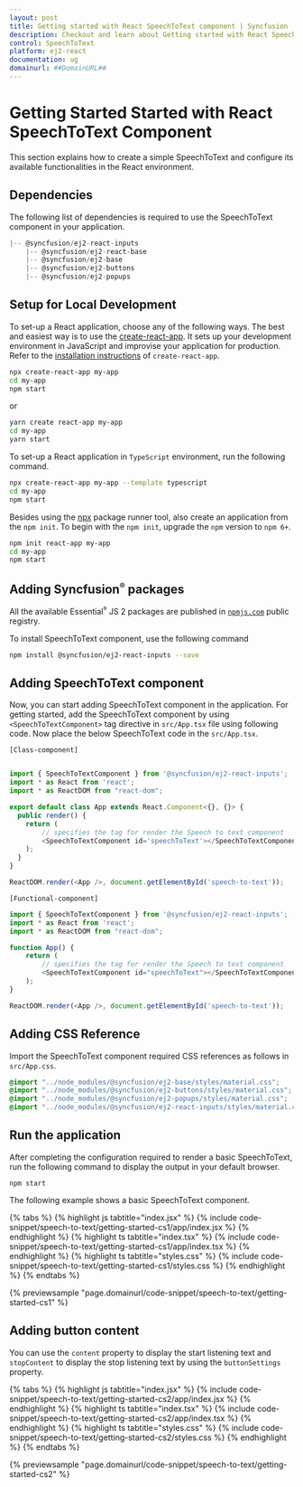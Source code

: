 ```yaml
---
layout: post
title: Getting started with React SpeechToText component | Syncfusion
description: Checkout and learn about Getting started with React SpeechToText component of Syncfusion Essential JS 2 and more details.
control: SpeechToText
platform: ej2-react
documentation: ug
domainurl: ##DomainURL##
---
```


# Getting Started Started with React SpeechToText Component

This section explains how to create a simple SpeechToText and configure its available functionalities in the React environment.

## Dependencies

The following list of dependencies is required to use the SpeechToText component in your application.

```js
|-- @syncfusion/ej2-react-inputs
    |-- @syncfusion/ej2-react-base
    |-- @syncfusion/ej2-base
    |-- @syncfusion/ej2-buttons
    |-- @syncfusion/ej2-popups
```

## Setup for Local Development

To set-up a React application, choose any of the following ways. The best and easiest way is to use the [create-react-app](https://github.com/facebook/create-react-app). It sets up your development environment in JavaScript and improvise your application for production. Refer to the [installation instructions](https://github.com/facebook/create-react-app#creating-an-app) of `create-react-app`.

```bash
npx create-react-app my-app
cd my-app
npm start
```

or

```bash
yarn create react-app my-app
cd my-app
yarn start
```

To set-up a React application in `TypeScript` environment, run the following command.

```bash
npx create-react-app my-app --template typescript
cd my-app
npm start
```

Besides using the [npx](https://medium.com/@maybekatz/introducing-npx-an-npm-package-runner-55f7d4bd282b) package runner tool, also create an application from the `npm init`. To begin with the `npm init`, upgrade the `npm` version to `npm 6+`.

```bash
npm init react-app my-app
cd my-app
npm start
```

## Adding Syncfusion<sup style="font-size:70%">&reg;</sup> packages

All the available Essential<sup style="font-size:70%">&reg;</sup> JS 2 packages are published in [`npmjs.com`](https://www.npmjs.com/~syncfusionorg) public registry.

To install SpeechToText component, use the following command

```bash
npm install @syncfusion/ej2-react-inputs --save
```

## Adding SpeechToText component

Now, you can start adding SpeechToText component in the application. For getting started, add the SpeechToText component by using `<SpeechToTextComponent>` tag directive in `src/App.tsx` file using following code. Now place the below SpeechToText code in the `src/App.tsx`.

`[Class-component]`

```ts

import { SpeechToTextComponent } from '@syncfusion/ej2-react-inputs';
import * as React from 'react';
import * as ReactDOM from "react-dom";

export default class App extends React.Component<{}, {}> {
  public render() {
    return (
        // specifies the tag for render the Speech to text component
        <SpeechToTextComponent id='speechToText'></SpeechToTextComponent>
    );
  }
}

ReactDOM.render(<App />, document.getElementById('speech-to-text'));
```

`[Functional-component]`

```ts
import { SpeechToTextComponent } from '@syncfusion/ej2-react-inputs';
import * as React from 'react';
import * as ReactDOM from "react-dom";

function App() {
    return (
        // specifies the tag for render the Speech to text component
        <SpeechToTextComponent id="speechToText"></SpeechToTextComponent>
    );
}

ReactDOM.render(<App />, document.getElementById('speech-to-text'));
```

## Adding CSS Reference

Import the SpeechToText component required CSS references as follows in `src/App.css`.

```css
@import "../node_modules/@syncfusion/ej2-base/styles/material.css";
@import "../node_modules/@syncfusion/ej2-buttons/styles/material.css";
@import "../node_modules/@syncfusion/ej2-popups/styles/material.css";
@import "../node_modules/@syncfusion/ej2-react-inputs/styles/material.css";
```
## Run the application

After completing the configuration required to render a basic SpeechToText, run the following command to display the output in your default browser.

```
npm start
```

The following example shows a basic SpeechToText component.

{% tabs %}
{% highlight js tabtitle="index.jsx" %}
{% include code-snippet/speech-to-text/getting-started-cs1/app/index.jsx %}
{% endhighlight %}
{% highlight ts tabtitle="index.tsx" %}
{% include code-snippet/speech-to-text/getting-started-cs1/app/index.tsx %}
{% endhighlight %}
{% highlight ts tabtitle="styles.css" %}
{% include code-snippet/speech-to-text/getting-started-cs1/styles.css %}
{% endhighlight %}
{% endtabs %}

 {% previewsample "page.domainurl/code-snippet/speech-to-text/getting-started-cs1" %}

 ## Adding button content

 You can use the `content` property to display the start listening text and `stopContent` to display the stop listening text by using the `buttonSettings` property.

{% tabs %}
{% highlight js tabtitle="index.jsx" %}
{% include code-snippet/speech-to-text/getting-started-cs2/app/index.jsx %}
{% endhighlight %}
{% highlight ts tabtitle="index.tsx" %}
{% include code-snippet/speech-to-text/getting-started-cs2/app/index.tsx %}
{% endhighlight %}
{% highlight ts tabtitle="styles.css" %}
{% include code-snippet/speech-to-text/getting-started-cs2/styles.css %}
{% endhighlight %}
{% endtabs %}

 {% previewsample "page.domainurl/code-snippet/speech-to-text/getting-started-cs2" %}